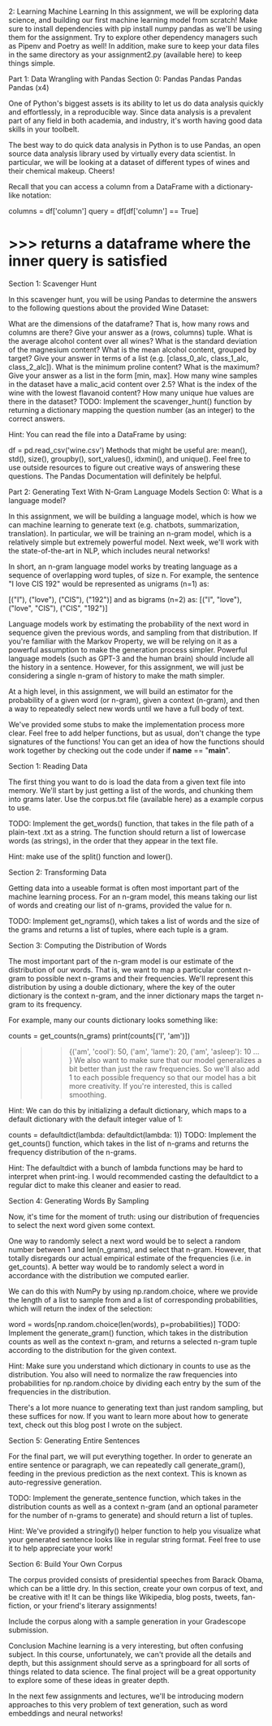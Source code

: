 #
2: Learning Machine Learning
In this assignment, we will be exploring data science, and building our first machine learning model from scratch! Make sure to install dependencies with pip install numpy pandas as we'll be using them for the assignment. Try to explore other dependency managers such as Pipenv and Poetry as well! In addition, make sure to keep your data files in the same directory as your assignment2.py (available here) to keep things simple.

Part 1: Data Wrangling with Pandas
Section 0: Pandas Pandas Pandas Pandas (x4)

One of Python's biggest assets is its ability to let us do data analysis quickly and effortlessly, in a reproducible way. Since data analysis is a prevalent part of any field in both academia, and industry, it's worth having good data skills in your toolbelt.

The best way to do quick data analysis in Python is to use Pandas, an open source data analysis library used by virtually every data scientist. In particular, we will be looking at a dataset of different types of wines and their chemical makeup. Cheers!

Recall that you can access a column from a DataFrame with a dictionary-like notation:

columns = df['column']
query = df[df['column'] == True]
# >>> returns a dataframe where the inner query is satisfied
Section 1: Scavenger Hunt

In this scavenger hunt, you will be using Pandas to determine the answers to the following questions about the provided Wine Dataset:

What are the dimensions of the dataframe? That is, how many rows and columns are there? Give your answer as a (rows, columns) tuple.
What is the average alcohol content over all wines?
What is the standard deviation of the magnesium content?
What is the mean alcohol content, grouped by target? Give your answer in terms of a list (e.g. [class_0_alc, class_1_alc, class_2_alc]).
What is the minimum proline content? What is the maximum? Give your answer as a list in the form [min, max].
How many wine samples in the dataset have a malic_acid content over 2.5?
What is the index of the wine with the lowest flavanoid content?
How many unique hue values are there in the dataset?
TODO: Implement the scavenger_hunt() function by returning a dictionary mapping the question number (as an integer) to the correct answers.

Hint: You can read the file into a DataFrame by using:

df = pd.read_csv('wine.csv')
Methods that might be useful are: mean(), std(), size(), groupby(), sort_values(), idxmin(), and unique(). Feel free to use outside resources to figure out creative ways of answering these questions. The Pandas Documentation will definitely be helpful.

Part 2: Generating Text With N-Gram Language Models
Section 0: What is a language model?

In this assignment, we will be building a language model, which is how we can machine learning to generate text (e.g. chatbots, summarization, translation). In particular, we will be training an n-gram model, which is a relatively simple but extremely powerful model. Next week, we'll work with the state-of-the-art in NLP, which includes neural networks!

In short, an n-gram language model works by treating language as a sequence of overlapping word tuples, of size n. For example, the sentence "I love CIS 192" would be represented as unigrams (n=1) as:

[("I"), ("love"), ("CIS"), ("192")]
and as bigrams (n=2) as:
[("I", "love"), ("love", "CIS"), ("CIS", "192")]

Language models work by estimating the probability of the next word in sequence given the previous words, and sampling from that distribution. If you're familiar with the Markov Property, we will be relying on it as a powerful assumption to make the generation process simpler. Powerful language models (such as GPT-3 and the human brain) should include all the history in a sentence. However, for this assignment, we will just be considering a single n-gram of history to make the math simpler.

At a high level, in this assignment, we will build an estimator for the probability of a given word (or n-gram), given a context (n-gram), and then a way to repeatedly select new words until we have a full body of text.

We've provided some stubs to make the implementation process more clear. Feel free to add helper functions, but as usual, don't change the type signatures of the functions! You can get an idea of how the functions should work together by checking out the code under if __name__ == "__main__".

Section 1: Reading Data

The first thing you want to do is load the data from a given text file into memory. We'll start by just getting a list of the words, and chunking them into grams later. Use the corpus.txt file (available here) as a example corpus to use.

TODO: Implement the get_words() function, that takes in the file path of a plain-text .txt as a string. The function should return a list of lowercase words (as strings), in the order that they appear in the text file.

Hint: make use of the split() function and lower().

Section 2: Transforming Data

Getting data into a useable format is often most important part of the machine learning process. For an n-gram model, this means taking our list of words and creating our list of n-grams, provided the value for n.

TODO: Implement get_ngrams(), which takes a list of words and the size of the grams and returns a list of tuples, where each tuple is a gram.

Section 3: Computing the Distribution of Words

The most important part of the n-gram model is our estimate of the distribution of our words. That is, we want to map a particular context n-gram to possible next n-grams and their frequencies. We'll represent this distribution by using a double dictionary, where the key of the outer dictionary is the context n-gram, and the inner dictionary maps the target n-gram to its frequency.

For example, many our counts dictionary looks something like:

counts = get_counts(n_grams)
print(counts[('I', 'am')])

>>> {('am', 'cool'): 50, ('am', 'lame'): 20, ('am', 'asleep'): 10 ... }
We also want to make sure that our model generalizes a bit better than just the raw frequencies. So we'll also add 1 to each possible frequency so that our model has a bit more creativity. If you're interested, this is called smoothing.

Hint: We can do this by initializing a default dictionary, which maps to a default dictionary with the default integer value of 1:

counts = defaultdict(lambda: defaultdict(lambda: 1))
TODO: Implement the get_counts() function, which takes in the list of n-grams and returns the frequency distribution of the n-grams.

Hint: The defaultdict with a bunch of lambda functions may be hard to interpret when print-ing. I would recommended casting the defaultdict to a regular dict to make this cleaner and easier to read.

Section 4: Generating Words By Sampling

Now, it's time for the moment of truth: using our distribution of frequencies to select the next word given some context.

One way to randomly select a next word would be to select a random number between 1 and len(n_grams), and select that n-gram. However, that totally disregards our actual empirical estimate of the frequencies (i.e. in get_counts). A better way would be to randomly select a word in accordance with the distribution we computed earlier.

We can do this with NumPy by using np.random.choice, where we provide the length of a list to sample from and a list of corresponding probabilities, which will return the index of the selection:

word = words[np.random.choice(len(words), p=probabilities)]
TODO: Implement the generate_gram() function, which takes in the distribution counts as well as the context n-gram, and returns a selected n-gram tuple according to the distribution for the given context.

Hint: Make sure you understand which dictionary in counts to use as the distribution. You also will need to normalize the raw frequencies into probabilities for np.random.choice by dividing each entry by the sum of the frequencies in the distribution.

There's a lot more nuance to generating text than just random sampling, but these suffices for now. If you want to learn more about how to generate text, check out this blog post I wrote on the subject.

Section 5: Generating Entire Sentences

For the final part, we will put everything together. In order to generate an entire sentence or paragraph, we can repeatedly call generate_gram(), feeding in the previous prediction as the next context. This is known as auto-regressive generation.

TODO: Implement the generate_sentence function, which takes in the distribution counts as well as a context n-gram (and an optional parameter for the number of n-grams to generate) and should return a list of tuples.

Hint: We've provided a stringify() helper function to help you visualize what your generated sentence looks like in regular string format. Feel free to use it to help appreciate your work!

Section 6: Build Your Own Corpus

The corpus provided consists of presidential speeches from Barack Obama, which can be a little dry. In this section, create your own corpus of text, and be creative with it! It can be things like Wikipedia, blog posts, tweets, fan-fiction, or your friend's literary assignments!

Include the corpus along with a sample generation in your Gradescope submission.

Conclusion
Machine learning is a very interesting, but often confusing subject. In this course, unfortunately, we can't provide all the details and depth, but this assignment should serve as a springboard for all sorts of things related to data science. The final project will be a great opportunity to explore some of these ideas in greater depth.

In the next few assignments and lectures, we'll be introducing modern approaches to this very problem of text generation, such as word embeddings and neural networks!


